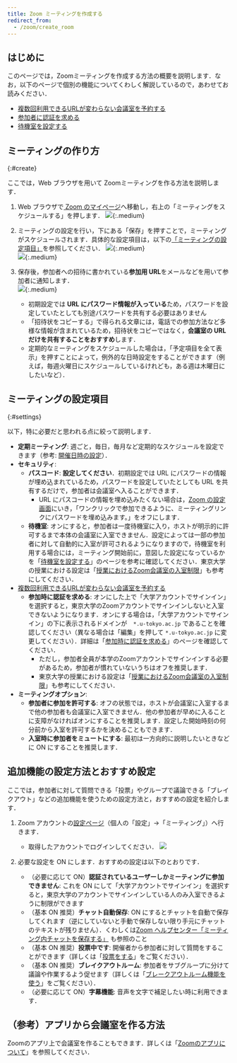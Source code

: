 ```yaml
---
title: Zoom ミーティングを作成する
redirect_from:
  - /zoom/create_room
---
```


## はじめに
このページでは，Zoomミーティングを作成する方法の概要を説明します．なお，以下のページで個別の機能についてくわしく解説しているので，あわせてお読みください．

- [複数回利用できるURLが変わらない会議室を予約する](date_and_time/)
- [参加者に認証を求める](auth/)
- [待機室を設定する](waiting_room/)
<!-- - [参加者に登録を求める](registration/)
- [代替ホストを設定する](alternative_host/) -->

## ミーティングの作り方
{:#create}

ここでは，Web ブラウザを用いて Zoomミーティングを作る方法を説明します．  

1. Web ブラウザで<a href="https://zoom.us/profile" target="_blank"> Zoom のマイページ</a>へ移動し，右上の「ミーティングをスケジュールする」を押します． 
![](1.png){:.medium}  

2. ミーティングの設定を行い，下にある「保存」を押すことで，ミーティングがスケジュールされます．具体的な設定項目は，以下の[「ミーティングの設定項目」](#settings)を参照してください．
![](2.png){:.medium}  
![](3.png){:.medium}  

3. 保存後，参加者への招待に書かれている**参加用 URL**をメールなどを用いて参加者に通知します．  
![](4.png){:.medium}  
    * 初期設定では **URL にパスワード情報が入っている**ため，パスワードを設定していたとしても別途パスワードを共有する必要はありません
    * 「招待状をコピーする」で得られる文章には，電話での参加方法など多様な情報が含まれているため，招待状をコピーではなく，**会議室の URL だけを共有することをおすすめ**します．  
    * 定期的なミーティングをスケジュールした場合は，「予定項目を全て表示」を押すことによって，例外的な日時設定をすることができます（例えば，毎週火曜日にスケジュールしているけれども，ある週は木曜日にしたいなど）．

## ミーティングの設定項目
{:#settings}

以下，特に必要だと思われる点に絞って説明します．  

* **定期ミーティング**: 週ごと，毎日，毎月など定期的なスケジュールを設定できます（参考: [開催日時の設定](date_and_time/)）．
* **セキュリティ**: 
  * **パスコード**: **設定してください**．初期設定では URL にパスワードの情報が埋め込まれているため，パスワードを設定していたとしても URL を共有するだけで，参加者は会議室へ入ることができます．
    * URL にパスコードの情報を埋め込みたくない場合は，[Zoom の設定画面](https://zoom.us/profile/setting)にいき，「ワンクリックで参加できるように、ミーティングリンクにパスワードを埋め込みます。」をオフにします．
  * **待機室**: オンにすると，参加者は一度待機室に入り，ホストが明示的に許可するまで本体の会議室に入室できません．設定によっては一部の参加者に対して自動的に入室が許可されるようになりますので，待機室を利用する場合には，ミーティング開始前に，意図した設定になっているかを「[待機室を設定する](waiting_room/)」のページを参考に確認してください．東京大学の授業における設定は「[授業におけるZoom会議室の入室制限](/faculty_members/zoom_access_control)」も参考にしてください．
* [複数回利用できるURLが変わらない会議室を予約する](date_and_time/)
  * **参加時に認証を求める**: オンにした上で「大学アカウントでサインイン」を選択すると，東京大学のZoomアカウントでサインインしないと入室できないようになります．オンにする場合は，「大学アカウントでサインイン」の下に表示されるドメインが　`*.u-tokyo.ac.jp` であることを確認してください（異なる場合は「編集」を押して `*.u-tokyo.ac.jp` に変更してください）．詳細は「[参加時に認証を求める](auth/)」のページを確認してください．
    * ただし，参加者全員が本学のZoomアカウントでサインインする必要があるため，参加者が慣れていないうちはオフを推奨します．
    * 東京大学の授業における設定は「[授業におけるZoom会議室の入室制限](/faculty_members/zoom_access_control)」も参考にしてください．
* **ミーティングオプション**:  
  * **参加者に参加を許可する**: オフの状態では，ホストが会議室に入室するまで他の参加者も会議室に入室できません．他の参加者が早めに入ることに支障がなければオンにすることを推奨します．設定した開始時刻の何分前から入室を許可するかを決めることもできます．
  * **入室時に参加者をミュートにする**: 最初は一方向的に説明したいときなどに ON にすることを推奨します． 

## 追加機能の設定方法とおすすめ設定
ここでは，参加者に対して質問できる「投票」やグループで議論できる「ブレイクアウト」などの追加機能を使うための設定方法と，おすすめの設定を紹介します．
 
1. Zoom アカウントの<a href="https://zoom.us/profile/setting" target="_blank">設定ページ</a>（個人の「設定」→「ミーティング」）へ行きます．
    * 取得したアカウントでログインしてください．
    ![](/zoom/usage/zoom_host_setting.png)  
 
1. 必要な設定を ON にします．おすすめの設定は以下のとおりです．
    * （必要に応じて ON）**認証されているユーザーしかミーティングに参加できません**: これを ON にして「大学アカウントでサインイン」を選択すると，東京大学のアカウントでサインインしている人のみ入室できるように制限ができます
    * （基本 ON 推奨）**チャット自動保存**: ON にするとチャットを自動で保存してくれます（逆にしていないと手動で保存しない限り手元にチャットのテキストが残りません）．くわしくは<a href="https://support.zoom.us/hc/ja/articles/115004792763-%E3%83%9F%E3%83%BC%E3%83%86%E3%82%A3%E3%83%B3%E3%82%B0%E5%86%85%E3%83%81%E3%83%A3%E3%83%83%E3%83%88%E3%82%92%E4%BF%9D%E5%AD%98%E3%81%99%E3%82%8B" target="_blank">Zoom ヘルプセンター「ミーティング内チャットを保存する」</a> も参照のこと
    * （基本 ON 推奨）**投票中です**: 開催者から参加者に対して質問をすることができます（詳しくは「[投票をする](/zoom/usage/poll/)」をご覧ください）．
    * （基本 ON 推奨）**ブレイクアウトルーム**: 参加者をサブグループに分けて議論や作業するよう促せます（詳しくは「[ブレークアウトルーム機能を使う](/zoom/usage/breakout/)」をご覧ください）．
    * （必要に応じて ON）**字幕機能**: 音声を文字で補足したい時に利用できます．

## （参考）アプリから会議室を作る方法

Zoomのアプリ上で会議室を作ることもできます．詳しくは「[Zoomのアプリについて](/zoom/misc/app)」を参照してください．
